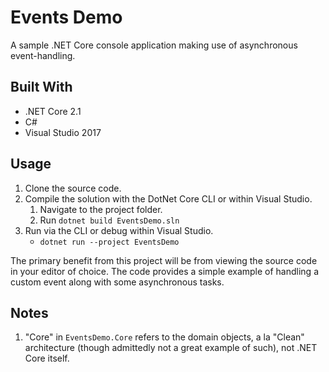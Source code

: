 # Events Demo
A sample .NET Core console application making use of asynchronous event-handling.

## Built With
* .NET Core 2.1
* C#
* Visual Studio 2017

## Usage
1. Clone the source code.
2. Compile the solution with the DotNet Core CLI or within Visual Studio.
    1. Navigate to the project folder.
	2. Run `dotnet build EventsDemo.sln`
3. Run via the CLI or debug within Visual Studio.
    * `dotnet run --project EventsDemo`

The primary benefit from this project will be from viewing the source code in your editor of choice. The code provides a simple example of handling a custom event along with some asynchronous tasks.

## Notes
1. "Core" in `EventsDemo.Core` refers to the domain objects, a la "Clean" architecture (though admittedly not a great example of such), not .NET Core itself.